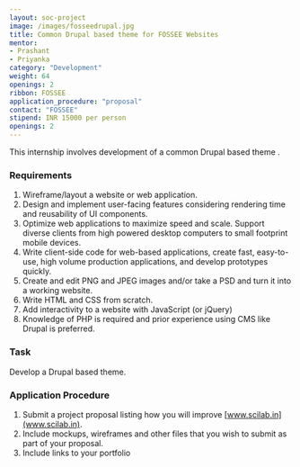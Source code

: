 ```yaml
---
layout: soc-project
image: /images/fosseedrupal.jpg
title: Common Drupal based theme for FOSSEE Websites
mentor:
- Prashant
- Priyanka
category: "Development"
weight: 64
openings: 2
ribbon: FOSSEE
application_procedure: "proposal"
contact: "FOSSEE"
stipend: INR 15000 per person
openings: 2
---
```


This internship involves development of a common Drupal based theme .

<!--break-->

### Requirements
1. Wireframe/layout a website or web application.
2. Design and implement user-facing features considering rendering time and reusability of UI components.
3. Optimize web applications to maximize speed and scale. Support diverse clients from high powered desktop computers to small footprint mobile devices.
4. Write client-side code for web-based applications, create fast, easy-to- use, high volume production applications, and develop prototypes quickly.
5. Create and edit PNG and JPEG images and/or take a PSD and turn it into a working website.
6. Write HTML and CSS from scratch.
7. Add interactivity to a website with JavaScript (or jQuery)
8. Knowledge of PHP is required and prior experience using CMS like Drupal is preferred.

### Task 
Develop a Drupal based theme.

### Application Procedure
1. Submit a project proposal listing how you will improve [www.scilab.in](www.scilab.in).
2. Include mockups, wireframes and other files that you wish to submit as part of your proposal.
3. Include links to your portfolio